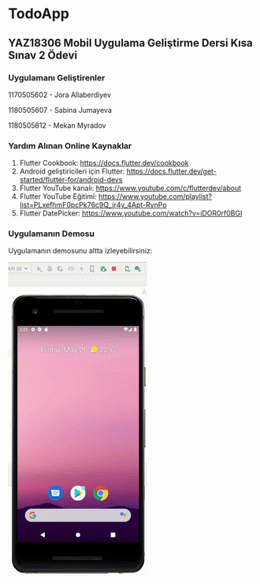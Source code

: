 # TodoApp
## YAZ18306 Mobil Uygulama Geliştirme Dersi Kısa Sınav 2 Ödevi

### Uygulamanı Geliştirenler
1170505602 - Jora Allaberdiyev

1180505607 - Sabina Jumayeva

1180505612 - Mekan Myradov

### Yardım Alınan Online Kaynaklar
1. Flutter Cookbook: https://docs.flutter.dev/cookbook
2. Android geliştiricileri için Flutter: https://docs.flutter.dev/get-started/flutter-for/android-devs
3. Flutter YouTube kanalı: https://www.youtube.com/c/flutterdev/about
4. Flutter YouTube Eğitimi: https://www.youtube.com/playlist?list=PLxefhmF0pcPk76c9Q_jr4y_4Apt-RvnPo
5. Flutter DatePicker: https://www.youtube.com/watch?v=iDOR0rf0BGI


### Uygulamanın Demosu
Uygulamanın demosunu altta izleyebilirsiniz:

![Image Not Found](demo.gif "Demo")
